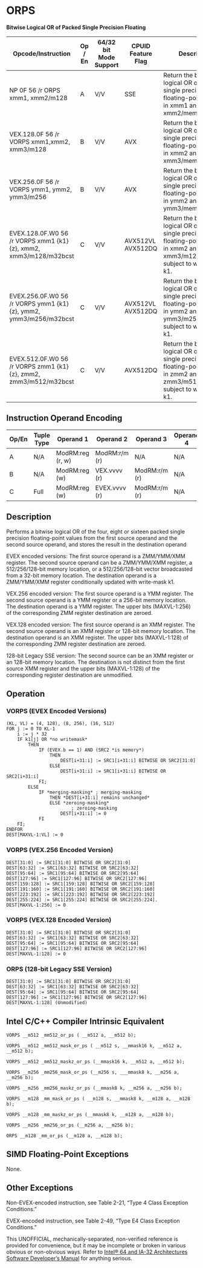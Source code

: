 # ORPS

**Bitwise Logical OR of Packed Single Precision Floating**

| Opcode/Instruction                                               | Op / En | 64/32 bit Mode Support | CPUID Feature Flag | Description                                                                                                                           |
| ---------------------------------------------------------------- | ------- | ---------------------- | ------------------ | ------------------------------------------------------------------------------------------------------------------------------------- |
| NP 0F 56 /r ORPS xmm1, xmm2/m128                                 | A       | V/V                    | SSE                | Return the bitwise logical OR of packed single precision floating-point values in xmm1 and xmm2/mem.                                  |
| VEX.128.0F 56 /r VORPS xmm1,xmm2, xmm3/m128                      | B       | V/V                    | AVX                | Return the bitwise logical OR of packed single precision floating-point values in xmm2 and xmm3/mem.                                  |
| VEX.256.0F 56 /r VORPS ymm1, ymm2, ymm3/m256                     | B       | V/V                    | AVX                | Return the bitwise logical OR of packed single precision floating-point values in ymm2 and ymm3/mem.                                  |
| EVEX.128.0F.W0 56 /r VORPS xmm1 {k1}{z}, xmm2, xmm3/m128/m32bcst | C       | V/V                    | AVX512VL AVX512DQ  | Return the bitwise logical OR of packed single precision floating-point values in xmm2 and xmm3/m128/m32bcst subject to writemask k1. |
| EVEX.256.0F.W0 56 /r VORPS ymm1 {k1}{z}, ymm2, ymm3/m256/m32bcst | C       | V/V                    | AVX512VL AVX512DQ  | Return the bitwise logical OR of packed single precision floating-point values in ymm2 and ymm3/m256/m32bcst subject to writemask k1. |
| EVEX.512.0F.W0 56 /r VORPS zmm1 {k1}{z}, zmm2, zmm3/m512/m32bcst | C       | V/V                    | AVX512DQ           | Return the bitwise logical OR of packed single precision floating-point values in zmm2 and zmm3/m512/m32bcst subject to writemask k1. |

## Instruction Operand Encoding

| Op/En | Tuple Type | Operand 1        | Operand 2     | Operand 3     | Operand 4 |
| ----- | ---------- | ---------------- | ------------- | ------------- | --------- |
| A     | N/A        | ModRM:reg (r, w) | ModRM:r/m (r) | N/A           | N/A       |
| B     | N/A        | ModRM:reg (w)    | VEX.vvvv (r)  | ModRM:r/m (r) | N/A       |
| C     | Full       | ModRM:reg (w)    | EVEX.vvvv (r) | ModRM:r/m (r) | N/A       |

## Description

Performs a bitwise logical OR of the four, eight or sixteen packed single precision floating-point values from the first source operand and the second source operand, and stores the result in the destination operand

EVEX encoded versions: The first source operand is a ZMM/YMM/XMM register. The second source operand can be a ZMM/YMM/XMM register, a 512/256/128-bit memory location, or a 512/256/128-bit vector broadcasted from a 32-bit memory location. The destination operand is a ZMM/YMM/XMM register conditionally updated with write-mask k1.

VEX.256 encoded version: The first source operand is a YMM register. The second source operand is a YMM register or a 256-bit memory location. The destination operand is a YMM register. The upper bits (MAXVL-1:256) of the corresponding ZMM register destination are zeroed.

VEX.128 encoded version: The first source operand is an XMM register. The second source operand is an XMM register or 128-bit memory location. The destination operand is an XMM register. The upper bits (MAXVL-1:128) of the corresponding ZMM register destination are zeroed.

128-bit Legacy SSE version: The second source can be an XMM register or an 128-bit memory location. The destination is not distinct from the first source XMM register and the upper bits (MAXVL-1:128) of the corresponding register destination are unmodified.

## Operation

### VORPS (EVEX Encoded Versions)

```
(KL, VL) = (4, 128), (8, 256), (16, 512)
FOR j := 0 TO KL-1
    i := j * 32
    IF k1[j] OR *no writemask*
        THEN
            IF (EVEX.b == 1) AND (SRC2 *is memory*)
                THEN
                    DEST[i+31:i] := SRC1[i+31:i] BITWISE OR SRC2[31:0]
                ELSE
                    DEST[i+31:i] := SRC1[i+31:i] BITWISE OR SRC2[i+31:i]
            FI;
        ELSE
            IF *merging-masking* ; merging-masking
                THEN *DEST[i+31:i] remains unchanged*
                ELSE *zeroing-masking*
                        ; zeroing-masking
                    DEST[i+31:i] := 0
            FI
    FI;
ENDFOR
DEST[MAXVL-1:VL] := 0

```

### VORPS (VEX.256 Encoded Version)

```
DEST[31:0] := SRC1[31:0] BITWISE OR SRC2[31:0]
DEST[63:32] := SRC1[63:32] BITWISE OR SRC2[63:32]
DEST[95:64] := SRC1[95:64] BITWISE OR SRC2[95:64]
DEST[127:96] := SRC1[127:96] BITWISE OR SRC2[127:96]
DEST[159:128] := SRC1[159:128] BITWISE OR SRC2[159:128]
DEST[191:160] := SRC1[191:160] BITWISE OR SRC2[191:160]
DEST[223:192] := SRC1[223:192] BITWISE OR SRC2[223:192]
DEST[255:224] := SRC1[255:224] BITWISE OR SRC2[255:224].
DEST[MAXVL-1:256] := 0

```

### VORPS (VEX.128 Encoded Version)

```
DEST[31:0] := SRC1[31:0] BITWISE OR SRC2[31:0]
DEST[63:32] := SRC1[63:32] BITWISE OR SRC2[63:32]
DEST[95:64] := SRC1[95:64] BITWISE OR SRC2[95:64]
DEST[127:96] := SRC1[127:96] BITWISE OR SRC2[127:96]
DEST[MAXVL-1:128] := 0

```

### ORPS (128-bit Legacy SSE Version)

```
DEST[31:0] := SRC1[31:0] BITWISE OR SRC2[31:0]
DEST[63:32] := SRC1[63:32] BITWISE OR SRC2[63:32]
DEST[95:64] := SRC1[95:64] BITWISE OR SRC2[95:64]
DEST[127:96] := SRC1[127:96] BITWISE OR SRC2[127:96]
DEST[MAXVL-1:128] (Unmodified)

```

## Intel C/C++ Compiler Intrinsic Equivalent

```
VORPS __m512 _mm512_or_ps ( __m512 a, __m512 b);

```

```
VORPS __m512 _mm512_mask_or_ps ( __m512 s, __mmask16 k, __m512 a, __m512 b);

```

```
VORPS __m512 _mm512_maskz_or_ps (__mmask16 k, __m512 a, __m512 b);

```

```
VORPS __m256 _mm256_mask_or_ps (__m256 s, ___mmask8 k, __m256 a, __m256 b);

```

```
VORPS __m256 _mm256_maskz_or_ps (__mmask8 k, __m256 a, __m256 b);

```

```
VORPS __m128 _mm_mask_or_ps ( __m128 s, __mmask8 k, __m128 a, __m128 b);

```

```
VORPS __m128 _mm_maskz_or_ps (__mmask8 k, __m128 a, __m128 b);

```

```
VORPS __m256 _mm256_or_ps (__m256 a, __m256 b);

```

```
ORPS __m128 _mm_or_ps (__m128 a, __m128 b);

```

## SIMD Floating-Point Exceptions

None.

## Other Exceptions

Non-EVEX-encoded instruction, see Table 2-21, “Type 4 Class Exception Conditions.”

EVEX-encoded instruction, see Table 2-49, “Type E4 Class Exception Conditions.”

This UNOFFICIAL, mechanically-separated, non-verified reference is provided for convenience, but it may be
incomplete or broken in various obvious or non-obvious
ways. Refer to [Intel® 64 and IA-32 Architectures Software Developer’s Manual](https://software.intel.com/en-us/download/intel-64-and-ia-32-architectures-sdm-combined-volumes-1-2a-2b-2c-2d-3a-3b-3c-3d-and-4) for anything serious.
